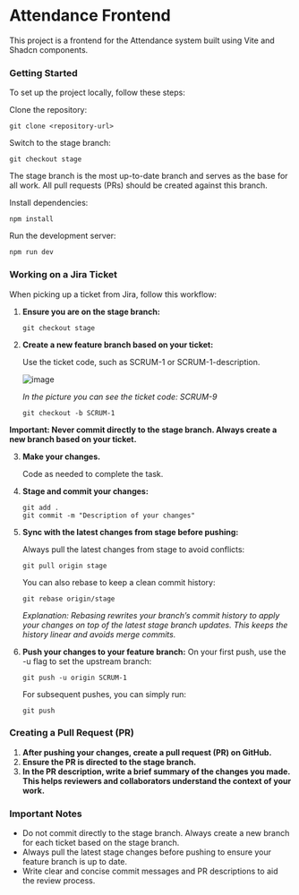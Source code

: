 # Attendance Frontend

This project is a frontend for the Attendance system built using Vite and Shadcn components.

### Getting Started

To set up the project locally, follow these steps:

Clone the repository:

   ```
   git clone <repository-url>
   ```

Switch to the stage branch:

   ```
   git checkout stage
   ```

The stage branch is the most up-to-date branch and serves as the base for all work. All pull requests (PRs) should be created against this branch.

Install dependencies:

   ```
   npm install
   ```

Run the development server:

   ```
   npm run dev
   ```

### Working on a Jira Ticket

When picking up a ticket from Jira, follow this workflow:

1. **Ensure you are on the stage branch:**

   ```
   git checkout stage
   ```

2. **Create a new feature branch based on your ticket:**

   Use the ticket code, such as SCRUM-1 or SCRUM-1-description.
   
   ![image](https://github.com/user-attachments/assets/d3bb4960-ed7a-4e83-b586-7861ce1b5ca5)
   
   *In the picture you can see the ticket code: SCRUM-9*
   
   ```
   git checkout -b SCRUM-1
   ```

**Important: Never commit directly to the stage branch. Always create a new branch based on your ticket.**

3. **Make your changes.**

   Code as needed to complete the task.

4. **Stage and commit your changes:**

   ```
   git add .
   git commit -m "Description of your changes"
   ```

5. **Sync with the latest changes from stage before pushing:**

   Always pull the latest changes from stage to avoid conflicts:

   ```
   git pull origin stage
   ```

   You can also rebase to keep a clean commit history:

   ```
   git rebase origin/stage
   ```

   _Explanation: Rebasing rewrites your branch’s commit history to apply your changes on top of the latest stage branch updates. This keeps the history linear and avoids merge commits._

6. **Push your changes to your feature branch:**
   On your first push, use the -u flag to set the upstream branch:

   ```
   git push -u origin SCRUM-1
   ```

   For subsequent pushes, you can simply run:

   ```
   git push
   ```

### Creating a Pull Request (PR)

1. **After pushing your changes, create a pull request (PR) on GitHub.**
2. **Ensure the PR is directed to the stage branch.**
3. **In the PR description, write a brief summary of the changes you made. This helps reviewers and collaborators understand the context of your work.**

### Important Notes

- Do not commit directly to the stage branch. Always create a new branch for each ticket based on the stage branch.
- Always pull the latest stage changes before pushing to ensure your feature branch is up to date.
- Write clear and concise commit messages and PR descriptions to aid the review process.
